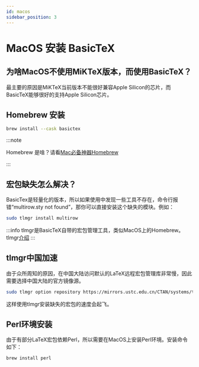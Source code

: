 ```yaml
---
id: macos
sidebar_position: 3
---
```


# MacOS 安装 BasicTeX

## 为啥MacOS不使用MiKTeX版本，而使用BasicTeX？
最主要的原因是MiKTeX当前版本不能很好兼容Apple Silicon的芯片，而BasicTeX能够很好的支持Apple Silicon芯片。

## Homebrew 安装

```sh
brew install --cask basictex
```

:::note

Homebrew 是啥？请看[Mac必备神器Homebrew](https://zhuanlan.zhihu.com/p/59805070)

:::


## 宏包缺失怎么解决？

BasicTex是轻量化的版本，所以如果使用中发现一些工具不存在，命令行报错“multirow.sty not found”，那你可以直接安装这个缺失的模块。例如：

```sh
sudo tlmgr install multirow
```

:::info
tlmgr是BasicTeX自带的宏包管理工具，类似MacOS上的Homebrew。tlmgr[介绍](https://github.com/syvshc/tlmgr-intro-zh-cn)
:::

## tlmgr中国加速
由于众所周知的原因，在中国大陆访问默认的LaTeX远程宏包管理库非常慢，因此需要选择中国大陆的官方镜像源。

```sh
sudo tlmgr option repository https://mirrors.ustc.edu.cn/CTAN/systems/texlive/
```
这样使用tlmgr安装缺失的宏包的速度会起飞。

## Perl环境安装

由于有部分LaTeX宏包依赖Perl，所以需要在MacOS上安装Perl环境。安装命令如下：

```bash
brew install perl
```